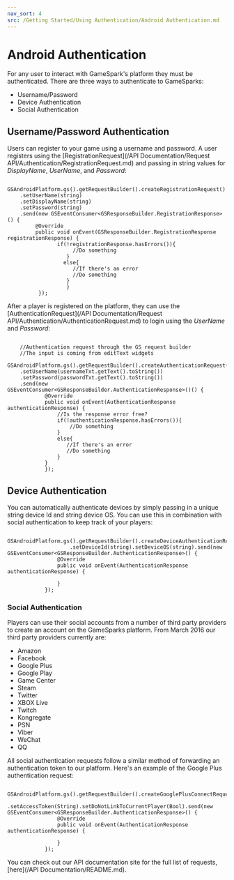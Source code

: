 ```yaml
---
nav_sort: 4
src: /Getting Started/Using Authentication/Android Authentication.md
---
```


# Android Authentication

For any user to interact with GameSpark's platform they must be authenticated. There are three ways to authenticate to GameSparks:

* Username/Password
* Device Authentication
* Social Authentication

## Username/Password Authentication

Users can register to your game using a username and password. A user registers using the [RegistrationRequest](/API Documentation/Request API/Authentication/RegistrationRequest.md) and passing in string values for *DisplayName*, *UserName*, and *Password*:

```
    GSAndroidPlatform.gs().getRequestBuilder().createRegistrationRequest()
    .setUserName(string)
    .setDisplayName(string)
    .setPassword(string)
    .send(new GSEventConsumer<GSResponseBuilder.RegistrationResponse>() {
         @Override
         public void onEvent(GSResponseBuilder.RegistrationResponse registrationResponse) {
                if(!registrationResponse.hasErrors()){
                     //Do something
                   }
                  else{
                     //If there's an error
                     //Do something
                   }
                   }
          });

```

After a player is registered on the platform, they can use the [AuthenticationRequest](/API Documentation/Request API/Authentication/AuthenticationRequest.md) to login using the *UserName* and *Password*:

```

    //Authentication request through the GS request builder
    //The input is coming from editText widgets
    GSAndroidPlatform.gs().getRequestBuilder().createAuthenticationRequest()
    .setUserName(usernameTxt.getText().toString())
    .setPassword(passwordTxt.getText().toString())
    .send(new GSEventConsumer<GSResponseBuilder.AuthenticationResponse>()() {
            @Override
            public void onEvent(AuthenticationResponse authenticationResponse) {
                //Is the response error free?
                if(!authenticationResponse.hasErrors()){
                    //Do something
                }
                else{
                   //If there's an error
                   //Do something
                }
            }
            });

```


## Device Authentication

You can automatically authenticate devices by simply passing in a unique string device Id and string device OS. You can use this in combination with social authentication to keep track of your players:

```

GSAndroidPlatform.gs().getRequestBuilder().createDeviceAuthenticationRequest()
                    .setDeviceId(string).setDeviceOS(string).send(new GSEventConsumer<GSResponseBuilder.AuthenticationResponse>() {
                @Override
                public void onEvent(AuthenticationResponse authenticationResponse) {

                }
            });

```

### Social Authentication

Players can use their social accounts from a number of third party providers to create an account on the GameSparks platform. From March 2016 our third party providers currently are:
* Amazon
* Facebook
* Google Plus
* Google Play
* Game Center
* Steam
* Twitter
* XBOX Live
* Twitch
* Kongregate
* PSN
* Viber
* WeChat
* QQ

All social authentication requests follow a similar method of forwarding an authentication token to our platform. Here's an example of the Google Plus authentication request:

```
    GSAndroidPlatform.gs().getRequestBuilder().createGooglePlusConnectRequest()
                    .setAccessToken(String).setDoNotLinkToCurrentPlayer(Bool).send(new GSEventConsumer<GSResponseBuilder.AuthenticationResponse>() {
                @Override
                public void onEvent(AuthenticationResponse authenticationResponse) {

                }
            });

```

You can check out our API documentation site for the full list of requests, [here](/API Documentation/README.md).

